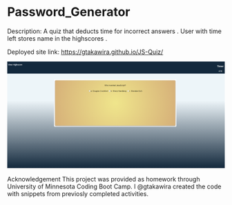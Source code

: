 # Password_Generator
Description: A quiz that deducts time for incorrect answers . User with time left stores name in the highscores .  


Deployed site link: https://gtakawira.github.io/JS-Quiz/

<img src="assets/h5.png" alt="quiz question example image"/>

Acknowledgement
This project was provided as homework through University of Minnesota Coding Boot Camp. I @gtakawira created the code with snippets from previosly completed activities. 